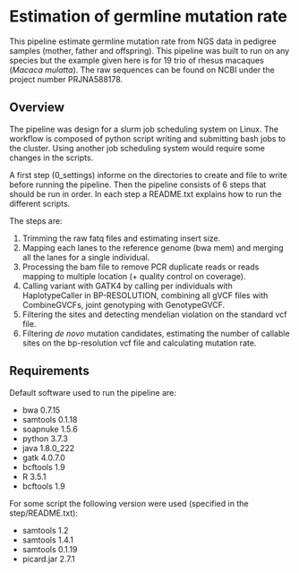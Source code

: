 # Estimation of germline mutation rate

This pipeline estimate germline mutation rate from NGS data in pedigree samples (mother, father and offspring). This pipeline was built to run on any species but the example given here is for 19 trio of rhesus macaques (*Macaca mulatta*). 
The raw sequences can be found on NCBI under the project number PRJNA588178.

## Overview

The pipeline was design for a slurm job scheduling system on Linux. The workflow is composed of python script writing and submitting bash jobs to the cluster. Using another job scheduling system would require some changes in the scripts. 

A first step (0_settings) informe on the directories to create and file to write before running the pipeline.
Then the pipeline consists of 6 steps that should be run in order. In each step a README.txt explains how to run the different scripts.

The steps are:
1. Trimming the raw fatq files and estimating insert size.
2. Mapping each lanes to the reference genome (bwa mem) and merging all the lanes for a single individual.
3. Processing the bam file to remove PCR duplicate reads or reads mapping to multiple location (+ quality control on coverage).
4. Calling variant with GATK4 by calling per individuals with HaplotypeCaller in BP-RESOLUTION, combining all gVCF files with CombineGVCFs, joint genotyping with GenotypeGVCF.
5. Filtering the sites and detecting mendelian violation on the standard vcf file.  
6. Filtering *de novo* mutation candidates, estimating the number of callable sites on the bp-resolution vcf file and calculating mutation rate.

## Requirements 

Default software used to run the pipeline are:
- bwa 0.7.15
- samtools 0.1.18
- soapnuke 1.5.6
- python 3.7.3
- java 1.8.0_222
- gatk 4.0.7.0
- bcftools 1.9
- R 3.5.1
- bcftools 1.9

For some script the following version were used (specified in the step/README.txt):
- samtools 1.2
- samtools 1.4.1
- samtools 0.1.19
- picard.jar 2.7.1
